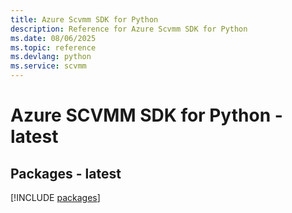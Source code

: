 ```yaml
---
title: Azure Scvmm SDK for Python
description: Reference for Azure Scvmm SDK for Python
ms.date: 08/06/2025
ms.topic: reference
ms.devlang: python
ms.service: scvmm
---
```

# Azure SCVMM SDK for Python - latest
## Packages - latest
[!INCLUDE [packages](scvmm-index.md)]